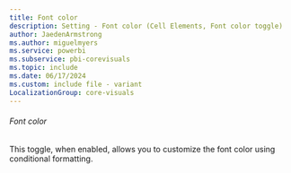 ```yaml
---
title: Font color
description: Setting - Font color (Cell Elements, Font color toggle)
author: JaedenArmstrong
ms.author: miguelmyers
ms.service: powerbi
ms.subservice: pbi-corevisuals
ms.topic: include
ms.date: 06/17/2024
ms.custom: include file - variant
LocalizationGroup: core-visuals
---
```

###### Font color

This toggle, when enabled, allows you to customize the font color using conditional formatting.
